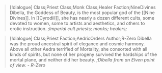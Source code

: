 >[!dialogue] Class;Priest Class;Monk Class;Healer Faction;NineDivines
>Dibella, the Goddess of Beauty, is the most popular god of the [[Nine Divines]]. In [[Cyrodiil]], she has nearly a dozen different cults, some devoted to women, some to artists and aesthetics, and others to erotic instruction.
>*;Imperial cult priests; monks; healers;*

>[!dialogue] Class;Priest Faction;AedricOrders Author;R-Zero
>Dibella was the proud ancestral spirit of elegance and cosmic harmony. Above all other Aedra terrified of Mortality, she consorted with all kinds of spirits, but none of her progeny survived the hardships of the mortal plane, and neither did her beauty.
>*;Dibella from an Elven point of view. - R-Zero*